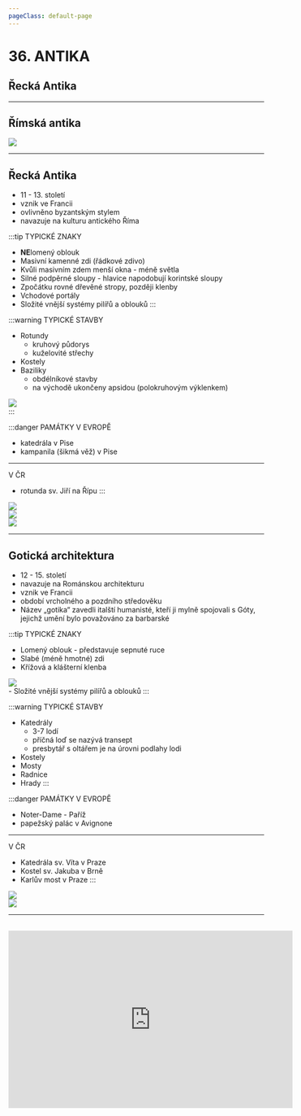 ```yaml
---
pageClass: default-page
---
```

# 36. ANTIKA

## Řecká Antika

---

## Římská antika

<img class="centered_image" src="/images/pos/36/antika_rim.jpg" />

---

## Řecká Antika

- 11 - 13. století
- vznik ve Francii
- ovlivněno byzantským stylem
- navazuje na kulturu antického Říma

:::tip TYPICKÉ ZNAKY
- **NE**lomený oblouk
- Masivní kamenné zdi (řádkové zdivo)
- Kvůli masivním zdem menší okna - méně světla
- Silné podpěrné sloupy - hlavice napodobují korintské sloupy
- Zpočátku rovné dřevěné stropy, později klenby
- Vchodové portály
- Složité vnější systémy pilířů a oblouků
:::

:::warning TYPICKÉ STAVBY
- Rotundy
    - kruhový půdorys
    - kuželovité střechy
- Kostely
- Baziliky
    - obdélníkové stavby
    - na východě ukončeny apsidou (polokruhovým výklenkem)

<img class="centered_image" src="/images/pos/37/bazilika.jpg" />
<br>
:::

:::danger PAMÁTKY
V EVROPĚ
- katedrála v Pise
- kampanila (šikmá věž) v Pise
---
V ČR
- rotunda sv. Jiří na Řípu
:::

<img class="centered_image" src="/images/pos/37/rotunda.jpg" />
<br>
<img class="centered_image" src="/images/pos/37/bazilika_1.jpg" />
<br>
<img class="centered_image" src="/images/pos/36/antika_recko.jpg" />
<br>

---

## Gotická architektura

- 12 - 15. století
- navazuje na Románskou architekturu
- vznik ve Francii
- období vrcholného a pozdního středověku
- Název „gotika“ zavedli italští humanisté, kteří ji mylně spojovali s Góty, jejichž umění bylo považováno za barbarské

:::tip TYPICKÉ ZNAKY
- Lomený oblouk - představuje sepnuté ruce
- Slabé (méně hmotné) zdi
- Křížová a klášterní klenba
<img class="centered_image" src="/images/pos/37/krizova_klenba.jpg" />
<br>
- Složité vnější systémy pilířů a oblouků
:::

:::warning TYPICKÉ STAVBY
- Katedrály
    - 3-7 lodí
    - příčná loď se nazývá transept
    - presbytář s oltářem je na úrovni podlahy lodi
- Kostely
- Mosty
- Radnice
- Hrady
:::

:::danger PAMÁTKY
V EVROPĚ
- Noter-Dame - Paříž
- papežský palác v Avignone
---
V ČR
- Katedrála sv. Víta v Praze
- Kostel sv. Jakuba v Brně
- Karlův most v Praze
:::

<img class="centered_image" src="/images/pos/37/noterdame.jpg" />
<br>
<img class="centered_image" src="/images/pos/37/gotika.jpg" />
<br>

***
<br>

<div class="videoWrapper">
  <iframe width="560" height="349" src="https://www.youtube.com/embed/5ji6SRd54Do" frameborder="0" allowfullscreen></iframe>
</div>